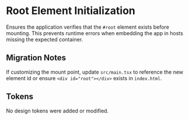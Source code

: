 # Root Element Initialization

Ensures the application verifies that the `#root` element exists before mounting. This prevents runtime errors when embedding the app in hosts missing the expected container.

## Migration Notes

If customizing the mount point, update `src/main.tsx` to reference the new element id or ensure `<div id="root"></div>` exists in `index.html`.

## Tokens

No design tokens were added or modified.
